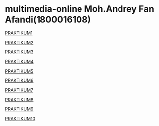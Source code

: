 <!DOCTYPE html>
<html>
<body>

<h1>multimedia-online Moh.Andrey Fan Afandi(1800016108)</h1>

<p><a href="projek.html">PRAKTIKUM1</a></p>
<p><a href="Praktikum 2.html">PRAKTIKUM2</a></p>
<p><a href="Praktikum3.html">PRAKTIKUM3</a></p>
<p><a href="prak4/praktikum4.html">PRAKTIKUM4</a></p>
<p><a href="praktikum5.html">PRAKTIKUM5</a></p>
<p><a href="">PRAKTIKUM6</a></p>
<p><a href="">PRAKTIKUM7</a></p>
<p><a href="">PRAKTIKUM8</a></p>
<p><a href="">PRAKTIKUM9</a></p>
<p><a href="">PRAKTIKUM10</a></p>




</body>
</html>
